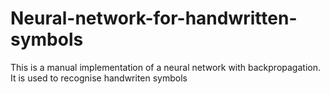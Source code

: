 # Neural-network-for-handwritten-symbols
This is a manual implementation of a neural network with backpropagation. It is used to recognise handwriten symbols
